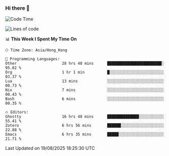 ### Hi there 👋

<!--
**nicehiro/nicehiro** is a ✨ _special_ ✨ repository because its `README.md` (this file) appears on your GitHub profile.

Here are some ideas to get you started:

- 🔭 I’m currently working on ...
- 🌱 I’m currently learning ...
- 👯 I’m looking to collaborate on ...
- 🤔 I’m looking for help with ...
- 💬 Ask me about ...
- 📫 How to reach me: ...
- 😄 Pronouns: ...
- ⚡ Fun fact: ...
-->

<!--START_SECTION:waka-->
![Code Time](http://img.shields.io/badge/Code%20Time-919%20hrs%2018%20mins-blue)

![Lines of code](https://img.shields.io/badge/From%20Hello%20World%20I%27ve%20Written-1.7%20million%20lines%20of%20code-blue)

📊 **This Week I Spent My Time On** 

```text
🕑︎ Time Zone: Asia/Hong_Kong

💬 Programming Languages: 
Other                    28 hrs 48 mins      ████████████████████████░   95.02 % 
Org                      1 hr 1 min          █░░░░░░░░░░░░░░░░░░░░░░░░   03.37 % 
Lua                      13 mins             ░░░░░░░░░░░░░░░░░░░░░░░░░   00.73 % 
Nix                      7 mins              ░░░░░░░░░░░░░░░░░░░░░░░░░   00.43 % 
Bash                     6 mins              ░░░░░░░░░░░░░░░░░░░░░░░░░   00.35 % 

🔥 Editors: 
Ghostty                  16 hrs 48 mins      ██████████████░░░░░░░░░░░   55.41 % 
Zotero                   6 hrs 56 mins       ██████░░░░░░░░░░░░░░░░░░░   22.88 % 
Emacs                    6 hrs 35 mins       █████░░░░░░░░░░░░░░░░░░░░   21.71 % 
```


 Last Updated on 19/08/2025 18:25:30 UTC
<!--END_SECTION:waka-->
